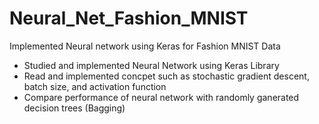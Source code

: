 # Neural_Net_Fashion_MNIST
Implemented Neural network using Keras for Fashion MNIST Data

* Studied and implemented Neural Network using Keras Library
* Read and implemented concpet such as stochastic gradient descent, batch size, and activation function
* Compare performance of neural network with randomly ganerated decision trees (Bagging)
